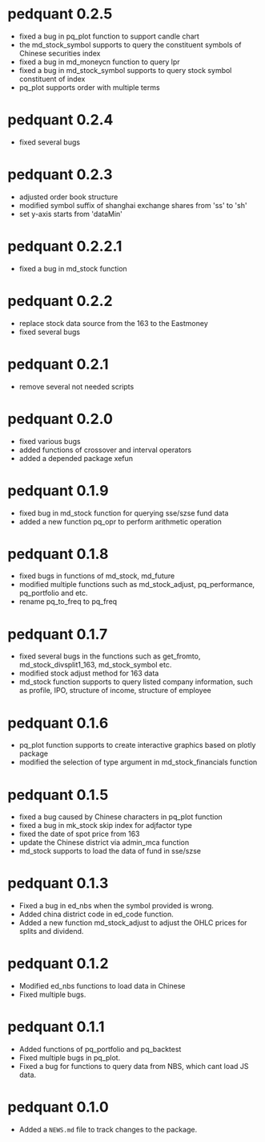 # pedquant 0.2.5

* fixed a bug in pq_plot function to support candle chart
* the md_stock_symbol supports to query the constituent symbols of Chinese securities index
* fixed a bug in md_moneycn function to query lpr
* fixed a bug in md_stock_symbol supports to query stock symbol constituent of index
* pq_plot supports order with multiple terms

# pedquant 0.2.4

* fixed several bugs

# pedquant 0.2.3

* adjusted order book structure
* modified symbol suffix of shanghai exchange shares from 'ss' to 'sh'
* set y-axis starts from 'dataMin'

# pedquant 0.2.2.1

* fixed a bug in md_stock function

# pedquant 0.2.2

* replace stock data source from the 163 to the Eastmoney
* fixed several bugs

# pedquant 0.2.1

* remove several not needed scripts

# pedquant 0.2.0

* fixed various bugs
* added functions of crossover and interval operators
* added a depended package xefun 

# pedquant 0.1.9

* fixed bug in md_stock function for querying sse/szse fund data
* added a new function pq_opr to perform arithmetic operation

# pedquant 0.1.8

* fixed bugs in functions of md_stock, md_future
* modified multiple functions such as md_stock_adjust, pq_performance, pq_portfolio and etc.
* rename pq_to_freq to pq_freq

# pedquant 0.1.7

* fixed several bugs in the functions such as get_fromto, md_stock_divsplit1_163, md_stock_symbol etc.
* modified stock adjust method for 163 data
* md_stock function supports to query listed company information, such as profile, IPO, structure of income, structure of employee

# pedquant 0.1.6

* pq_plot function supports to create interactive graphics based on plotly package
* modified the selection of type argument in md_stock_financials function


# pedquant 0.1.5

* fixed a bug caused by Chinese characters in pq_plot function
* fixed a bug in mk_stock skip index for adjfactor type
* fixed the date of spot price from 163
* update the Chinese district via admin_mca function
* md_stock supports to load the data of fund in sse/szse

# pedquant 0.1.3

* Fixed a bug in ed_nbs when the symbol provided is wrong.
* Added china district code in ed_code function.
* Added a new function md_stock_adjust to adjust the OHLC prices for splits and dividend.

# pedquant 0.1.2

* Modified ed_nbs functions to load data in Chinese
* Fixed multiple bugs.

# pedquant 0.1.1

* Added functions of pq_portfolio and pq_backtest
* Fixed multiple bugs in pq_plot.
* Fixed a bug for functions to query data from NBS, which cant load JS data.

# pedquant 0.1.0

* Added a `NEWS.md` file to track changes to the package.




